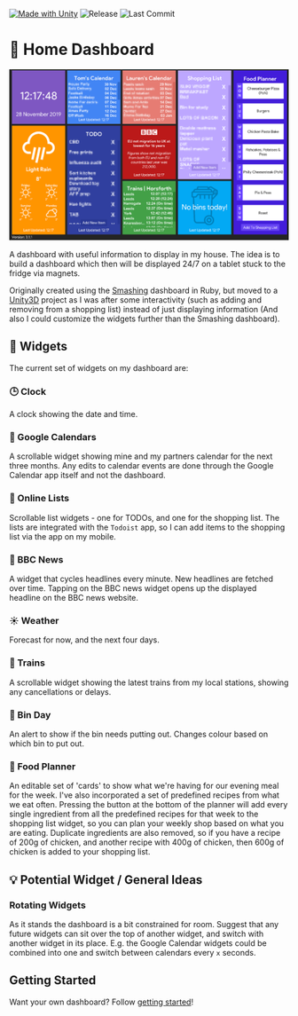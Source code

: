 [![Made with Unity](https://img.shields.io/badge/Made%20with-Unity-57b9d3.svg?style=flat-square&logo=data%3Aimage%2Fpng%3Bbase64%2CiVBORw0KGgoAAAANSUhEUgAAAA4AAAAOCAMAAAAolt3jAAABklBMVEUIJCYRLjARLzEWICcbIyYcLDQdJS4dKjMdLTQeKTMeKTUeKjMeKzMeKzQeNDceNTkeNzkeODkfIy8fJi8fJjAfMDQgJzEgKDIgKTIgMTUgMjkhJjAhKDMhKTIhKTQhKzYhLDYhLDchLjUhLjYiKTAiLDciLTgjKjIjLTcjLjkkLTgnKDYnKTYnLjb%2F%2F%2F%2F%2F%2F%2F%2F%2F%2F%2F%2F%2F%2F%2F%2F%2F%2F%2F%2F%2F%2F%2F%2F%2F%2F%2F%2F%2F%2F%2F%2F%2F%2F%2F%2F%2F%2F%2F%2F%2F%2F%2F%2F%2F%2F%2F%2F%2F%2F%2F%2F%2F%2F%2F%2F%2F%2F%2F%2F%2F%2F%2F%2F%2F%2F%2F%2F%2F%2F%2F%2F%2F%2F%2F%2F%2F%2F%2F%2F%2F%2F%2F%2F%2F%2F%2F%2F%2F%2F%2F%2F%2F%2F%2F%2F%2F%2F%2F%2F%2F%2F%2F%2F%2F%2F%2F%2F%2F%2F%2F%2F%2F%2F%2F%2F%2F%2F%2F%2F%2F%2F%2F%2F%2F%2F%2F%2F%2F%2F%2F%2F%2F%2F%2F%2F%2F%2F%2F%2F%2F%2F%2F%2F%2F%2F%2F%2F%2F%2F%2F%2F%2F%2F%2F%2F%2F%2F%2F%2F%2F%2F%2F%2F%2F%2F%2F%2F%2F%2F%2F%2F%2F%2F%2F%2F%2F%2F%2F%2F%2F%2F%2F%2F%2F%2F%2F%2F%2F%2F%2F%2F%2F%2F%2F%2F%2F%2F%2F%2F%2F%2F%2F%2F%2F%2F%2F%2F%2F%2F%2F%2F%2F%2F%2F%2F%2F%2F%2F%2F%2F%2F%2F%2F%2F%2F%2F%2F%2F%2F%2F%2F%2F%2F%2F%2F%2F%2F%2F%2F%2F%2F%2F%2F%2F%2F%2F%2F%2F%2F%2F%2F%2F%2F%2F%2F%2F%2F%2F%2F%2F%2F%2F%2F%2F%2F%2F%2F%2F%2F%2F%2F%2F%2F%2F%2F%2F%2F%2F%2F%2F%2F%2F%2F%2F%2F%2F%2F%2F%2F%2F%2F%2F%2F%2F%2F%2F%2F%2F%2F%2F%2F%2F%2F%2F%2F%2F%2F%2F%2F%2F%2F%2F%2F%2F%2F%2F%2F%2F%2F%2F%2F%2F%2F%2F%2F%2F%2F%2F%2F%2F%2F%2F%2F%2F%2F%2F%2F%2F%2F%2F%2F%2F%2F%2F%2F%2F%2F%2F%2F%2F9oVHO%2FAAAAhXRSTlMAAAAAAAAAAAAAAAAAAAAAAAAAAAAAAAAAAAAAAAAAAAAAAAAAAAAAAAAAAAAAAQUGCAkMDhATFBcZGh0hIyYtNT1IS05RVFZXW1xeYWNnbG9wcXN2eHt9goaKkpWXo6usrbCztLW2ubq7vL2%2Bv8HDxsjKzNfY5OXn6%2Bzt8fP09vj5%2FP3%2BxDGH3QAAAMlJREFUeAFjUFTiZ5AWEFQ1dgwvDuIEc8WkHDJrW1tb07nBXHOb%2FPIYz7LWSgsgl8%2B9NclWjz24LrTVmUFR2b0110SE1aYhyqg%2BmkHRozXNkE2LI67KXDy7iMG7uTUnITU5s9WXhSfQi8GvtbUgMz%2BvsNVLSMbfjUHUpzVRX0VXPb7ClCujiEGSyac1xUhY1q4pwqAulkGSkdmnNd5KTiKsJqDVBcTVtLbPL410LW%2BptgRz5dUcixpbW1qzuMFcBW0dDTOnqJIQXgB6SzT11MCPiQAAAABJRU5ErkJggg%3D%3D)](https://unity3d.com)
![Release](https://img.shields.io/github/v/tag/iamtomhewitt/home-dashboard?color=success&style=flat-square&label=latest%20version)
![Last Commit](https://img.shields.io/github/last-commit/iamtomhewitt/home-dashboard/master?label=last%20commit%20&style=flat-square)

# 🏡 Home Dashboard

<p align="center">
  <img src="github.png">
</p>

A dashboard with useful information to display in my house. The idea is to build a dashboard which then will be displayed 24/7 on a tablet stuck to the fridge via magnets.

Originally created using the [Smashing](https://github.com/Smashing/smashing) dashboard in Ruby, but moved to a [Unity3D](https://unity.com/) project as I was after some interactivity (such as adding and removing from a shopping list) instead of just displaying information (And also I could customize the widgets further than the Smashing dashboard).

## 🎯 Widgets
The current set of widgets on my dashboard are:

### 🕒 Clock
A clock showing the date and time.

### 📆 Google Calendars
A scrollable widget showing mine and my partners calendar for the next three months. Any edits to calendar events are done through the Google Calendar app itself and not the dashboard.

### 📝 Online Lists
Scrollable list widgets - one for TODOs, and one for the shopping list. The lists are integrated with the `Todoist` app, so I can add items to the shopping list via the app on my mobile.

### 📰 BBC News
A widget that cycles headlines every minute. New headlines are fetched over time. Tapping on the BBC news widget opens up the displayed headline on the BBC news website.

### ☀ Weather
Forecast for now, and the next four days.

### 🚂 Trains
A scrollable widget showing the latest trains from my local stations, showing any cancellations or delays.

### 🚮 Bin Day
An alert to show if the bin needs putting out. Changes colour based on which bin to put out.

### 🥘 Food Planner
An editable set of 'cards' to show what we're having for our evening meal for the week.
I've also incorporated a set of predefined recipes from what we eat often. Pressing the button at the bottom of the planner will add every single ingredient from all the predefined recipes for that week to the shopping list widget, so you can plan your weekly shop based on what you are eating. Duplicate ingredients are also removed, so if you have a recipe of 200g of chicken, and another recipe with 400g of chicken, then 600g of chicken is added to your shopping list.

## 💡 Potential Widget / General Ideas

### Rotating Widgets
As it stands the dashboard is a bit constrained for room. Suggest that any future widgets can sit over the top of another widget, and switch with another widget in its place. E.g. the Google Calendar widgets could be combined into one and switch between calendars every `x` seconds.

## Getting Started
Want your own dashboard? Follow [getting started](GETTING&#32;STARTED.md)!
